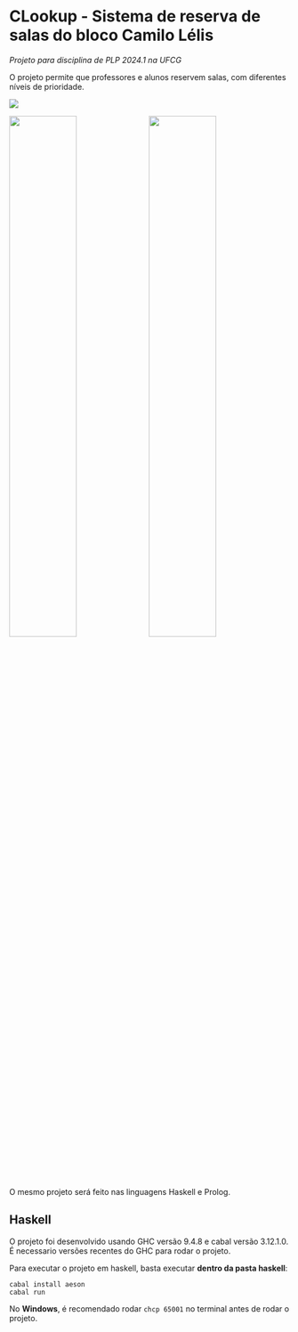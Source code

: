# CLookup - Sistema de reserva de salas do bloco Camilo Lélis

*Projeto para disciplina de PLP 2024.1 na UFCG*

O projeto permite que professores e alunos reservem salas, com diferentes níveis de prioridade.

<img src="https://github.com/user-attachments/assets/d50fb6c1-ea09-43bf-a367-97f151740065"></img>

<p>
  <img width="49%" src="https://github.com/user-attachments/assets/e243a77f-62ff-4ebc-af6a-6f5de1290550"></img>
  <img width="49%" src="https://github.com/user-attachments/assets/bfe52202-30ce-4c98-8497-4c3538ee73c4"></img>
</p>

O mesmo projeto será feito nas linguagens Haskell e Prolog.

## Haskell
O projeto foi desenvolvido usando GHC versão 9.4.8 e cabal versão 3.12.1.0. \
É necessario versões recentes do GHC para rodar o projeto.

Para executar o projeto em haskell, basta executar **dentro da pasta haskell**:
```
cabal install aeson
cabal run
```

No **Windows**, é recomendado rodar `chcp 65001` no terminal antes de rodar o projeto.
